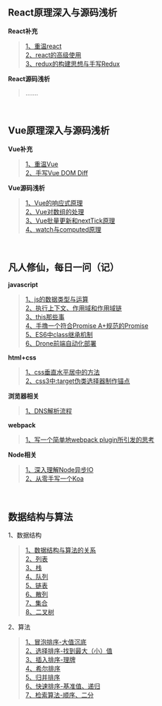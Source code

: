 ## React原理深入与源码浅析

**React补充**

> [1、重温react](https://github.com/xiaoliuing/blog/issues/1) <br />
> [2、react的高级使用](https://github.com/xiaoliuing/blog/issues/2) <br />
> [3、redux的构建思想与手写Redux](https://github.com/xiaoliuing/blog/issues/5) <br />

**React源码浅析**

> .......

<br />

## Vue原理深入与源码浅析

**Vue补充**

> [1、重温Vue](https://github.com/xiaoliuing/blog/issues/3) <br />
> [2、手写Vue DOM Diff](https://github.com/xiaoliuing/blog/issues/4) <br />

**Vue源码浅析**

> [1、Vue的响应式原理](https://github.com/xiaoliuing/blog/issues/16) <br />
> [2、Vue对数组的处理](https://github.com/xiaoliuing/blog/issues/20) <br />
> [3、Vue批量更新和nextTick原理 ](https://github.com/xiaoliuing/blog/issues/21) <br />
> [4、watch与computed原理](https://github.com/xiaoliuing/blog/issues/22) <br />

<br />

## 凡人修仙，每日一问（记）

**javascript**

> [1、js的数据类型与运算](https://github.com/xiaoliuing/blog/issues/7) <br />
> [2、执行上下文、作用域和作用域链](https://github.com/xiaoliuing/blog/issues/8) <br />
> [3、this那些事](https://github.com/xiaoliuing/blog/issues/18) <br />
> [4、手撸一个符合Promise A+规范的Promise](https://github.com/xiaoliuing/blog/issues/19) <br />
> [5、ES6中class继承机制](https://github.com/xiaoliuing/blog/issues/26) <br />
> [6、Drone前端自动化部署](https://github.com/xiaoliuing/blog/issues/35) <br />

**html+css**

> [1、css垂直水平居中的方法](https://github.com/xiaoliuing/blog/issues/12) <br />
> [2、css3中:target伪类选择器制作锚点](https://github.com/xiaoliuing/blog/issues/15) <br />


**浏览器相关**

>[1、DNS解析流程](https://github.com/xiaoliuing/blog/issues/17) <br />
>
>

**webpack**

> [1、写一个简单地webpack plugin所引发的思考](https://github.com/xiaoliuing/blog/issues/23) <br />

**Node相关**

> [1、深入理解Node异步IO](https://github.com/xiaoliuing/blog/issues/36) <br />
> [2、从零手写一个Koa](https://github.com/xiaoliuing/blog/issues/37) <br />

<br />

## 数据结构与算法

1、数据结构

> [1、数据结构与算法的关系](https://github.com/xiaoliuing/blog/issues/6) <br />
> [2、列表](https://github.com/xiaoliuing/blog/issues/9) <br />
> [3、栈](https://github.com/xiaoliuing/blog/issues/24) <br />
> [4、队列](https://github.com/xiaoliuing/blog/issues/25) <br />
> [5、链表](https://github.com/xiaoliuing/blog/issues/27) <br />
> [6、散列](https://github.com/xiaoliuing/blog/issues/28) <br />
> [7、集合](https://github.com/xiaoliuing/blog/issues/29) <br />
> [8、二叉树](https://github.com/xiaoliuing/blog/issues/30) <br />

2、算法

> [1、冒泡排序-大值沉底](https://github.com/xiaoliuing/blog/issues/10) <br />
> [2、选择排序-找到最大（小）值](https://github.com/xiaoliuing/blog/issues/11) <br />
> [3、插入排序-理牌](https://github.com/xiaoliuing/blog/issues/13) <br />
> [4、希尔排序](https://github.com/xiaoliuing/blog/issues/31) <br />
> [5、归并排序](https://github.com/xiaoliuing/blog/issues/14) <br />
> [6、快速排序-基准值、递归](https://github.com/xiaoliuing/blog/issues/32) <br />
> [7、检索算法-顺序、二分](https://github.com/xiaoliuing/blog/issues/33) <br />
